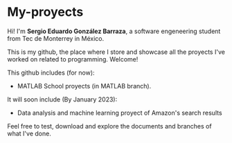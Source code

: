 # My-proyects

Hi! I'm **Sergio Eduardo González Barraza**, a software engeneering student from Tec de Monterrey in México. 

This is my github, the place where I store and showcase all the proyects I've worked on related to programming. Welcome!

This github includes (for now): 
- MATLAB School proyects (in MATLAB branch). 

It will soon include (By January 2023):
- Data analysis and machine learning proyect of Amazon's search results

Feel free to test, download and explore the documents and branches of what I've done.
